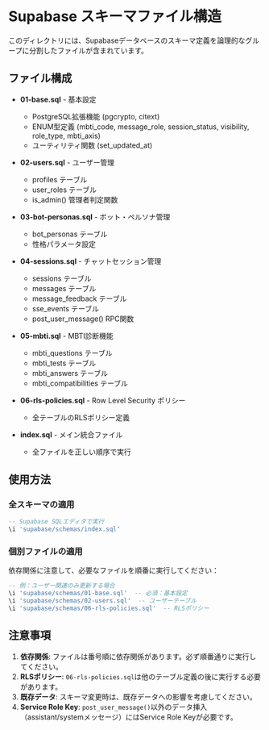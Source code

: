 # Supabase スキーマファイル構造

このディレクトリには、Supabaseデータベースのスキーマ定義を論理的なグループに分割したファイルが含まれています。

## ファイル構成

- **01-base.sql** - 基本設定
  - PostgreSQL拡張機能 (pgcrypto, citext)
  - ENUM型定義 (mbti_code, message_role, session_status, visibility, role_type, mbti_axis)
  - ユーティリティ関数 (set_updated_at)

- **02-users.sql** - ユーザー管理
  - profiles テーブル
  - user_roles テーブル
  - is_admin() 管理者判定関数

- **03-bot-personas.sql** - ボット・ペルソナ管理
  - bot_personas テーブル
  - 性格パラメータ設定

- **04-sessions.sql** - チャットセッション管理
  - sessions テーブル
  - messages テーブル
  - message_feedback テーブル
  - sse_events テーブル
  - post_user_message() RPC関数

- **05-mbti.sql** - MBTI診断機能
  - mbti_questions テーブル
  - mbti_tests テーブル
  - mbti_answers テーブル
  - mbti_compatibilities テーブル

- **06-rls-policies.sql** - Row Level Security ポリシー
  - 全テーブルのRLSポリシー定義

- **index.sql** - メイン統合ファイル
  - 全ファイルを正しい順序で実行

## 使用方法

### 全スキーマの適用
```sql
-- Supabase SQLエディタで実行
\i 'supabase/schemas/index.sql'
```

### 個別ファイルの適用
依存関係に注意して、必要なファイルを順番に実行してください：
```sql
-- 例：ユーザー関連のみ更新する場合
\i 'supabase/schemas/01-base.sql'  -- 必須：基本設定
\i 'supabase/schemas/02-users.sql'  -- ユーザーテーブル
\i 'supabase/schemas/06-rls-policies.sql'  -- RLSポリシー
```

## 注意事項

1. **依存関係**: ファイルは番号順に依存関係があります。必ず順番通りに実行してください。
2. **RLSポリシー**: `06-rls-policies.sql`は他のテーブル定義の後に実行する必要があります。
3. **既存データ**: スキーマ変更時は、既存データへの影響を考慮してください。
4. **Service Role Key**: `post_user_message()`以外のデータ挿入（assistant/systemメッセージ）にはService Role Keyが必要です。